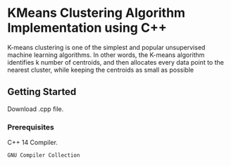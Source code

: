 # KMeans Clustering Algorithm Implementation using C++

K-means clustering is one of the simplest and popular unsupervised machine learning algorithms. In other words, the K-means algorithm identifies k number of centroids, and then allocates every data point to the nearest cluster, while keeping the centroids as small as possible

## Getting Started

Download .cpp file.

### Prerequisites

C++ 14 Compiler.

```
GNU Compiler Collection
```

